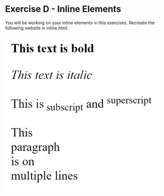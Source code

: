 # Exercise D - Inline Elements
You will be working on your inline elements in this exercises. Recreate the following website in inline.html.

![Screenshot of Inline Elements](https://raw.githubusercontent.com/WD1FA20/wd1fa20/master/labs/3/d_inline/inline.png)